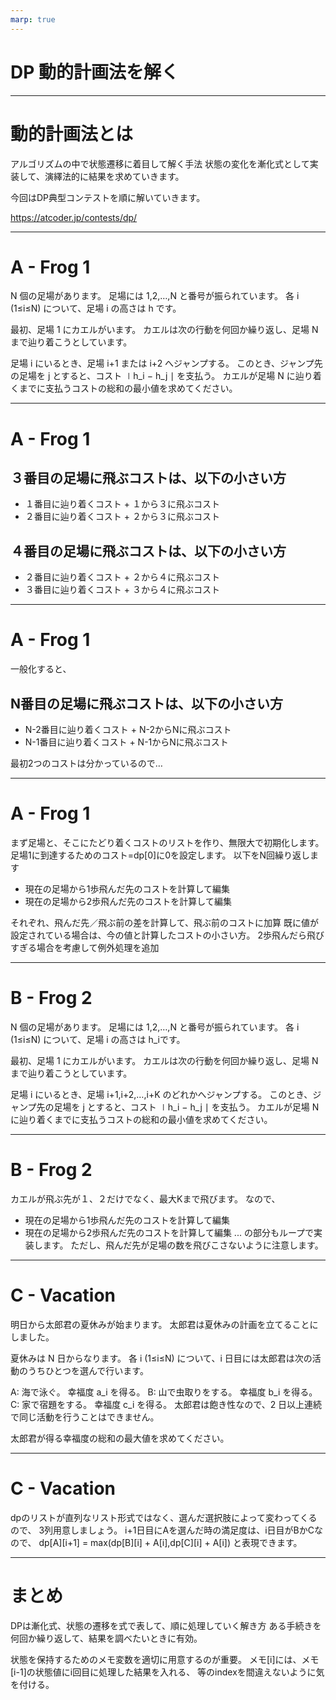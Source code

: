 ```yaml
---
marp: true
---
```


# DP 動的計画法を解く

---
# 動的計画法とは
アルゴリズムの中で状態遷移に着目して解く手法
状態の変化を漸化式として実装して、演繹法的に結果を求めていきます。

今回はDP典型コンテストを順に解いていきます。

https://atcoder.jp/contests/dp/

---

# A - Frog 1
N 個の足場があります。 足場には 1,2,…,N と番号が振られています。 
各 i (1≤i≤N) について、足場 i の高さは h です。

最初、足場 1 にカエルがいます。
カエルは次の行動を何回か繰り返し、足場 N まで辿り着こうとしています。

足場 i にいるとき、足場 i+1 または i+2 へジャンプする。 
このとき、ジャンプ先の足場を j とすると、コスト ∣h_i − h_j ∣ を支払う。
カエルが足場 N に辿り着くまでに支払うコストの総和の最小値を求めてください。

---

# A - Frog 1

## ３番目の足場に飛ぶコストは、以下の小さい方
* １番目に辿り着くコスト + １から３に飛ぶコスト
* ２番目に辿り着くコスト + ２から３に飛ぶコスト

## ４番目の足場に飛ぶコストは、以下の小さい方
* ２番目に辿り着くコスト + ２から４に飛ぶコスト
* ３番目に辿り着くコスト + ３から４に飛ぶコスト
---

# A - Frog 1

一般化すると、

## N番目の足場に飛ぶコストは、以下の小さい方
* N-2番目に辿り着くコスト + N-2からNに飛ぶコスト
* N-1番目に辿り着くコスト + N-1からNに飛ぶコスト

最初2つのコストは分かっているので…

---

# A - Frog 1
まず足場と、そこにたどり着くコストのリストを作り、無限大で初期化します。
足場1に到達するためのコスト=dp[0]に0を設定します。
以下をN回繰り返します
* 現在の足場から1歩飛んだ先のコストを計算して編集
* 現在の足場から2歩飛んだ先のコストを計算して編集

それぞれ、飛んだ先／飛ぶ前の差を計算して、飛ぶ前のコストに加算
既に値が設定されている場合は、今の値と計算したコストの小さい方。
2歩飛んだら飛びすぎる場合を考慮して例外処理を追加

---

# B - Frog 2

N 個の足場があります。 足場には 1,2,…,N と番号が振られています。 
各 i (1≤i≤N) について、足場 i の高さは h_iです。

最初、足場 1 にカエルがいます。
カエルは次の行動を何回か繰り返し、足場 N まで辿り着こうとしています。

足場 i にいるとき、足場 i+1,i+2,…,i+K のどれかへジャンプする。 
このとき、ジャンプ先の足場を j とすると、コスト ∣h_i − h_j ∣ を支払う。
カエルが足場 N に辿り着くまでに支払うコストの総和の最小値を求めてください。

---

# B - Frog 2
カエルが飛ぶ先が１、２だけでなく、最大Kまで飛びます。
なので、
* 現在の足場から1歩飛んだ先のコストを計算して編集
* 現在の足場から2歩飛んだ先のコストを計算して編集
...
の部分もループで実装します。
ただし、飛んだ先が足場の数を飛びこさないように注意します。


---

# C - Vacation 

明日から太郎君の夏休みが始まります。 太郎君は夏休みの計画を立てることにしました。

夏休みは N 日からなります。 各 i (1≤i≤N) について、i 日目には太郎君は次の活動のうちひとつを選んで行います。

A: 海で泳ぐ。 幸福度 a_i を得る。
B: 山で虫取りをする。 幸福度 b_i を得る。
C: 家で宿題をする。 幸福度 c_i を得る。
太郎君は飽き性なので、2 日以上連続で同じ活動を行うことはできません。

太郎君が得る幸福度の総和の最大値を求めてください。

---

# C - Vacation 
dpのリストが直列なリスト形式ではなく、選んだ選択肢によって変わってくるので、
3列用意しましょう。
i+1日目にAを選んだ時の満足度は、i日目がBかCなので、
dp[A][i+1] = max(dp[B][i] + A[i],dp[C][i] + A[i])
と表現できます。

---

# まとめ
DPは漸化式、状態の遷移を式で表して、順に処理していく解き方
ある手続きを何回か繰り返して、結果を調べたいときに有効。

状態を保持するためのメモ変数を適切に用意するのが重要。
メモ[i]には、メモ[i-1]の状態値にi回目に処理した結果を入れる、
等のindexを間違えないように気を付ける。

